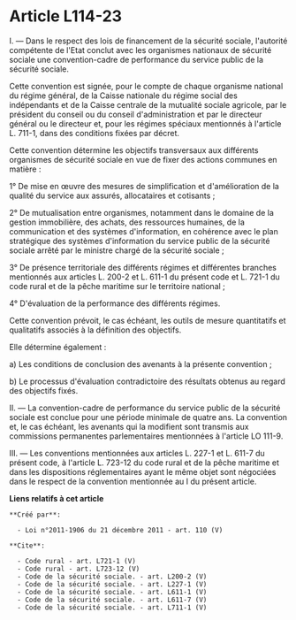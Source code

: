 # Article L114-23

I. ― Dans le respect des lois de financement de la sécurité sociale, l'autorité compétente de l'Etat conclut avec les
organismes nationaux de sécurité sociale une convention-cadre de performance du service public de la sécurité sociale. 

Cette convention est signée, pour le compte de chaque organisme national du régime général, de la Caisse nationale du régime
social des indépendants et de la Caisse centrale de la mutualité sociale agricole, par le président du conseil ou du conseil
d'administration et par le directeur général ou le directeur et, pour les régimes spéciaux mentionnés à l'article L. 711-1,
dans des conditions fixées par décret. 

Cette convention détermine les objectifs transversaux aux différents organismes de sécurité sociale en vue de fixer des
actions communes en matière : 

1° De mise en œuvre des mesures de simplification et d'amélioration de la qualité du service aux assurés, allocataires et
cotisants ; 

2° De mutualisation entre organismes, notamment dans le domaine de la gestion immobilière, des achats, des ressources
humaines, de la communication et des systèmes d'information, en cohérence avec le plan stratégique des systèmes d'information
du service public de la sécurité sociale arrêté par le ministre chargé de la sécurité sociale ; 

3° De présence territoriale des différents régimes et différentes branches mentionnés aux articles L. 200-2 et L. 611-1 du
présent code et L. 721-1 du code rural et de la pêche maritime sur le territoire national ; 

4° D'évaluation de la performance des différents régimes. 

Cette convention prévoit, le cas échéant, les outils de mesure quantitatifs et qualitatifs associés à la définition des
objectifs. 

Elle détermine également : 

a) Les conditions de conclusion des avenants à la présente convention ; 

b) Le processus d'évaluation contradictoire des résultats obtenus au regard des objectifs fixés. 

II. ― La convention-cadre de performance du service public de la sécurité sociale est conclue pour une période minimale de
quatre ans. La convention et, le cas échéant, les avenants qui la modifient sont transmis aux commissions permanentes
parlementaires mentionnées à l'article LO 111-9. 

III. ― Les conventions mentionnées aux articles L. 227-1 et L. 611-7 du présent code, à l'article L. 723-12 du code rural et
de la pêche maritime et dans les dispositions réglementaires ayant le même objet sont négociées dans le respect de la
convention mentionnée au I du présent article.

**Liens relatifs à cet article**

	**Créé par**:

	  - Loi n°2011-1906 du 21 décembre 2011 - art. 110 (V)

	**Cite**:

	  - Code rural - art. L721-1 (V)
	  - Code rural - art. L723-12 (V)
	  - Code de la sécurité sociale. - art. L200-2 (V)
	  - Code de la sécurité sociale. - art. L227-1 (V)
	  - Code de la sécurité sociale. - art. L611-1 (V)
	  - Code de la sécurité sociale. - art. L611-7 (V)
	  - Code de la sécurité sociale. - art. L711-1 (V)
